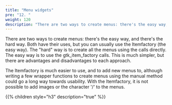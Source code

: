 ```yaml
---
title: "Menu widgets"
pre: "12. "
weight: 120
description: "There are two ways to create menus: there's the easy way, and there's the hard way. Both have their uses, but you can usually use the Itemfactory (the easy way)."
---
```


There are two ways to create menus: there's the easy way, and there's the hard way. Both have their uses, but you can usually use the Itemfactory (the easy way).
The "hard" way is to create all the menus using the calls directly. The easy way is to use the gtk_item_factory calls. This is much simpler, but there are advantages and disadvantages to each approach.

The Itemfactory is much easier to use, and to add new menus to, although writing a few wrapper functions to create menus using the manual method could go a long way towards usability. With the Itemfactory, it is not possible to add images or the character '/' to the menus.

{{% children style="h3" description="true" %}}

